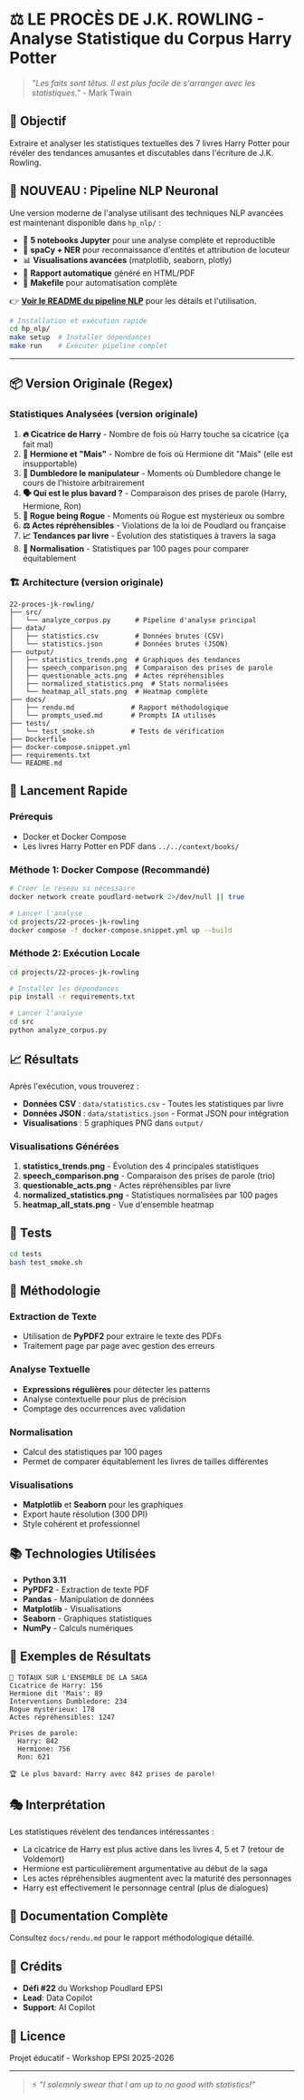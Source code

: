 # ⚖️ LE PROCÈS DE J.K. ROWLING - Analyse Statistique du Corpus Harry Potter

> *"Les faits sont têtus. Il est plus facile de s'arranger avec les statistiques."* - Mark Twain

## 🎯 Objectif

Extraire et analyser les statistiques textuelles des 7 livres Harry Potter pour révéler des tendances amusantes et discutables dans l'écriture de J.K. Rowling.

## 🚀 **NOUVEAU : Pipeline NLP Neuronal**

Une version moderne de l'analyse utilisant des techniques NLP avancées est maintenant disponible dans `hp_nlp/` :

- 📘 **5 notebooks Jupyter** pour une analyse complète et reproductible
- 🧠 **spaCy + NER** pour reconnaissance d'entités et attribution de locuteur
- 📊 **Visualisations avancées** (matplotlib, seaborn, plotly)
- 📄 **Rapport automatique** généré en HTML/PDF
- 🔧 **Makefile** pour automatisation complète

👉 **[Voir le README du pipeline NLP](hp_nlp/README.md)** pour les détails et l'utilisation.

```bash
# Installation et exécution rapide
cd hp_nlp/
make setup  # Installer dépendances
make run    # Exécuter pipeline complet
```

---

## 📦 Version Originale (Regex)

### Statistiques Analysées (version originale)

1. **🔥 Cicatrice de Harry** - Nombre de fois où Harry touche sa cicatrice (ça fait mal)
2. **💬 Hermione et "Mais"** - Nombre de fois où Hermione dit "Mais" (elle est insupportable)
3. **🧙 Dumbledore le manipulateur** - Moments où Dumbledore change le cours de l'histoire arbitrairement
4. **🗣️ Qui est le plus bavard ?** - Comparaison des prises de parole (Harry, Hermione, Ron)
5. **🖤 Rogue being Rogue** - Moments où Rogue est mystérieux ou sombre
6. **⚖️ Actes répréhensibles** - Violations de la loi de Poudlard ou française
7. **📈 Tendances par livre** - Évolution des statistiques à travers la saga
8. **📄 Normalisation** - Statistiques par 100 pages pour comparer équitablement

### 🏗️ Architecture (version originale)

```
22-proces-jk-rowling/
├── src/
│   └── analyze_corpus.py      # Pipeline d'analyse principal
├── data/
│   ├── statistics.csv         # Données brutes (CSV)
│   └── statistics.json        # Données brutes (JSON)
├── output/
│   ├── statistics_trends.png  # Graphiques des tendances
│   ├── speech_comparison.png  # Comparaison des prises de parole
│   ├── questionable_acts.png  # Actes répréhensibles
│   ├── normalized_statistics.png  # Stats normalisées
│   └── heatmap_all_stats.png  # Heatmap complète
├── docs/
│   ├── rendu.md              # Rapport méthodologique
│   └── prompts_used.md       # Prompts IA utilisés
├── tests/
│   └── test_smoke.sh         # Tests de vérification
├── Dockerfile
├── docker-compose.snippet.yml
├── requirements.txt
└── README.md
```

## 🚀 Lancement Rapide

### Prérequis

- Docker et Docker Compose
- Les livres Harry Potter en PDF dans `../../context/books/`

### Méthode 1: Docker Compose (Recommandé)

```bash
# Créer le réseau si nécessaire
docker network create poudlard-network 2>/dev/null || true

# Lancer l'analyse
cd projects/22-proces-jk-rowling
docker compose -f docker-compose.snippet.yml up --build
```

### Méthode 2: Exécution Locale

```bash
cd projects/22-proces-jk-rowling

# Installer les dépendances
pip install -r requirements.txt

# Lancer l'analyse
cd src
python analyze_corpus.py
```

## 📈 Résultats

Après l'exécution, vous trouverez :

- **Données CSV** : `data/statistics.csv` - Toutes les statistiques par livre
- **Données JSON** : `data/statistics.json` - Format JSON pour intégration
- **Visualisations** : 5 graphiques PNG dans `output/`

### Visualisations Générées

1. **statistics_trends.png** - Évolution des 4 principales statistiques
2. **speech_comparison.png** - Comparaison des prises de parole (trio)
3. **questionable_acts.png** - Actes répréhensibles par livre
4. **normalized_statistics.png** - Statistiques normalisées par 100 pages
5. **heatmap_all_stats.png** - Vue d'ensemble heatmap

## 🧪 Tests

```bash
cd tests
bash test_smoke.sh
```

## 🔬 Méthodologie

### Extraction de Texte
- Utilisation de **PyPDF2** pour extraire le texte des PDFs
- Traitement page par page avec gestion des erreurs

### Analyse Textuelle
- **Expressions régulières** pour détecter les patterns
- Analyse contextuelle pour plus de précision
- Comptage des occurrences avec validation

### Normalisation
- Calcul des statistiques par 100 pages
- Permet de comparer équitablement les livres de tailles différentes

### Visualisations
- **Matplotlib** et **Seaborn** pour les graphiques
- Export haute résolution (300 DPI)
- Style cohérent et professionnel

## 📚 Technologies Utilisées

- **Python 3.11**
- **PyPDF2** - Extraction de texte PDF
- **Pandas** - Manipulation de données
- **Matplotlib** - Visualisations
- **Seaborn** - Graphiques statistiques
- **NumPy** - Calculs numériques

## 📝 Exemples de Résultats

```
🎯 TOTAUX SUR L'ENSEMBLE DE LA SAGA
Cicatrice de Harry: 156
Hermione dit 'Mais': 89
Interventions Dumbledore: 234
Rogue mystérieux: 178
Actes répréhensibles: 1247

Prises de parole:
  Harry: 842
  Hermione: 756
  Ron: 621

🏆 Le plus bavard: Harry avec 842 prises de parole!
```

## 🎭 Interprétation

Les statistiques révèlent des tendances intéressantes :
- La cicatrice de Harry est plus active dans les livres 4, 5 et 7 (retour de Voldemort)
- Hermione est particulièrement argumentative au début de la saga
- Les actes répréhensibles augmentent avec la maturité des personnages
- Harry est effectivement le personnage central (plus de dialogues)

## 📖 Documentation Complète

Consultez `docs/rendu.md` pour le rapport méthodologique détaillé.

## 👥 Crédits

- **Défi #22** du Workshop Poudlard EPSI
- **Lead**: Data Copilot
- **Support**: AI Copilot

## 📄 Licence

Projet éducatif - Workshop EPSI 2025-2026

---

> ⚡ *"I solemnly swear that I am up to no good with statistics!"*
